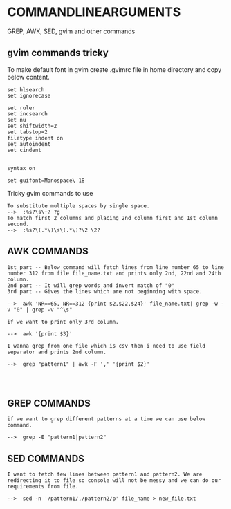 # COMMANDLINEARGUMENTS
GREP, AWK, SED, gvim and other commands








## gvim commands tricky


To make default font in gvim create .gvimrc file in home directory and copy below content.


````````````````````````````````````````````
set hlsearch
set ignorecase
 
set ruler
set incsearch
set nu
set shiftwidth=2
set tabstop=2
filetype indent on
set autoindent
set cindent
 
 
syntax on
 
set guifont=Monospace\ 18
`````````````````````````````````````````````

Tricky gvim commands to use


````````````````````````````````````
To substitute multiple spaces by single space.
-->  :%s?\s\+? ?g
To match first 2 columns and placing 2nd column first and 1st column second.
-->  :%s?\(.*\)\s\(.*\)?\2 \2?
````````````````````````````````````











## AWK COMMANDS


```````````````````````````````````````````````````````````````
1st part -- Below command will fetch lines from line number 65 to line number 312 from file file_name.txt and prints only 2nd, 22nd and 24th column.
2nd part -- It will grep words and invert match of "0"
3rd part -- Gives the lines which are not beginning with space.

-->  awk 'NR==65, NR==312 {print $2,$22,$24}' file_name.txt| grep -w -v "0" | grep -v "^\s"
 
if we want to print only 3rd column.

-->  awk '{print $3}'

I wanna grep from one file which is csv then i need to use field separator and prints 2nd column.

-->  grep "pattern1" | awk -F ',' '{print $2}'




``````````````````````````````````````````````````````````````````


















## GREP COMMANDS


``````````````````````````````````````````````````````
if we want to grep different patterns at a time we can use below command.

-->  grep -E "pattern1|pattern2"

``````````````````````````````````````````````````````






















## SED COMMANDS


``````````````````````````````````````````````````````````````````````````````````````````````
I want to fetch few lines between pattern1 and pattern2. We are redirecting it to file so console will not be messy and we can do our requirements from file.

-->  sed -n '/pattern1/,/pattern2/p' file_name > new_file.txt


```````````````````````````````````````````````````````````````````````````````````````````````
